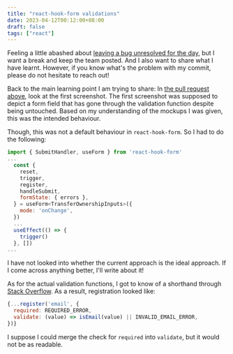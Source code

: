 ```yaml
---
title: "react-hook-form validations"
date: 2023-04-12T00:12:00+08:00
draft: false
tags: ["react"]
---
```

Feeling a little abashed about [leaving a bug unresolved for the day](https://github.com/opengovsg/FormSG/pull/6087), but I want a break and keep the team posted. And I also want to share what I have learnt. However, if you know what's the problem with my commit, please do not hesitate to reach out!

Back to the main learning point I am trying to share: In [the pull request above](https://github.com/opengovsg/FormSG/pull/6087), look at the first screenshot. The first screenshot was supposed to depict a form field that has gone through the validation function despite being untouched. Based on my understanding of the mockups I was given, this was the intended behaviour.

Though, this was not a default behaviour in `react-hook-form`. So I had to do the following:

```javascript
import { SubmitHandler, useForm } from 'react-hook-form'
...
  const {
    reset,
    trigger,
    register,
    handleSubmit,
    formState: { errors },
  } = useForm<TransferOwnershipInputs>({
    mode: 'onChange',
  })
  ...
  useEffect(() => {
    trigger()
  }, [])
...
```

I have not looked into whether the current approach is the ideal approach. If I come across anything better, I'll write about it!

As for the actual validation functions, I got to know of a shorthand through [Stack Overflow](https://stackoverflow.com/questions/66927236/how-do-i-pass-in-a-custom-validate-message-in-react-hook-form). As a result, registration looked like:

```javascript
{...register('email', {
  required: REQUIRED_ERROR,
  validate: (value) => isEmail(value) || INVALID_EMAIL_ERROR,
})}
```

I suppose I could merge the check for `required` into `validate`, but it would not be as readable.
